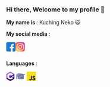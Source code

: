 ### Hi there, Welcome to my profile 👋
<p><strong>My name is </strong>:  Kuching Neko 😺</p>

<p><strong>My social media</strong> : </p>

<a href="https://www.facebook.com/kuchingneko19/">
  <img align="left" alt="Facebook" height="25" src="https://raw.githubusercontent.com/kuchingneko28/kuchingneko28/main/assets/facebook.png" />
</a>

<a href="https://www.instagram.com/kuching_neko1/">
  <img align="left" alt="Instagram" height="25" src="https://raw.githubusercontent.com/kuchingneko28/kuchingneko28/main/assets/instagram.png" />
</a>


<br />
<br />

<p><strong>Languages</strong> : </p>
<code><img height="25" src="https://raw.githubusercontent.com/kuchingneko28/kuchingneko28/main/assets/c-sharp.png"></code>
<code><img height="25" src="https://raw.githubusercontent.com/kuchingneko28/kuchingneko28/main/assets/php.png"></code>
<code><img height="25" src="https://raw.githubusercontent.com/kuchingneko28/kuchingneko28/main/assets/js.png"></code>



